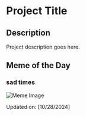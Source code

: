# Project Title

## Description

Project description goes here.

## Meme of the Day

### sad times
![Meme Image](https://i.redd.it/4wz5gjk006xd1.png)

Updated on: [10/28/2024]